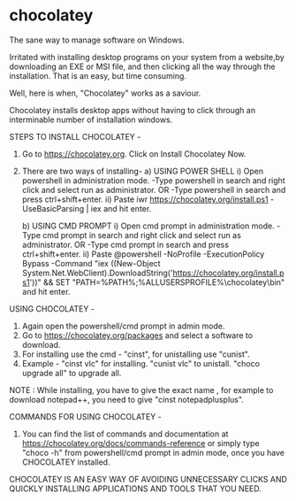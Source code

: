 # chocolatey
The sane way to manage software on Windows.

Irritated with installing desktop programs on your system from a website,by downloading an EXE or MSI file, and then clicking all the way through the installation. That is an easy, but time consuming.

Well, here is when, "Chocolatey" works as a saviour.

Chocolatey installs desktop apps without having to click through an interminable number of installation windows.


STEPS TO INSTALL CHOCOLATEY -

1. Go to https://chocolatey.org. Click on Install Chocolatey Now.
2. There are two ways of installing-
    a) USING POWER SHELL
      i) Open powershell in administration mode.
          -Type powershell in search and right click and select run as administrator.
                            OR
               -Type powershell in search and press ctrl+shift+enter.
      ii) Paste 
          iwr https://chocolatey.org/install.ps1 -UseBasicParsing | iex 
          and hit enter.
  
  
     b) USING CMD PROMPT
      i) Open cmd prompt in administration mode.
          -Type cmd prompt in search and right click and select run as administrator.
                            OR
                 -Type cmd prompt in search and press ctrl+shift+enter.
      ii) Paste
          @powershell -NoProfile -ExecutionPolicy Bypass -Command "iex ((New-Object System.Net.WebClient).DownloadString('https://chocolatey.org/install.ps1'))" && SET "PATH=%PATH%;%ALLUSERSPROFILE%\chocolatey\bin"
            and hit enter.
            
            
           
USING CHOCOLATEY -
1. Again open the powershell/cmd prompt in admin mode.
2. Go to https://chocolatey.org/packages and select a software to download.
3. For installing use the cmd - "cinst", for unistalling use "cunist".
4. Example - "cinst vlc" for installing. "cunist vlc" to unistall. "choco upgrade all" to upgrade all.


NOTE : While installing, you have to give the exact name , for example to download notepad++, you need to give "cinst notepadplusplus".


COMMANDS FOR USING CHOCOLATEY -
1. You can find the list of commands and documentation at https://chocolatey.org/docs/commands-reference or simply type "choco -h" from  powershell/cmd prompt in admin mode, once you have CHOCOLATEY installed.
   

CHOCOLATEY IS AN EASY WAY OF AVOIDING UNNECESSARY CLICKS AND QUICKLY INSTALLING APPLICATIONS AND TOOLS THAT YOU NEED.       
